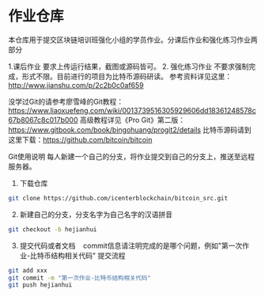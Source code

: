 
作业仓库
=================
本仓库用于提交区块链培训班强化小组的学员作业。分课后作业和强化练习作业两部分

1.课后作业
要求上传运行结果，截图或源码皆可。
2. 强化练习作业
不要求强制完成，形式不限。目前进行的项目为比特币源码研读。
参考资料详见这里：http://www.jianshu.com/p/2c2b0c0af659

没学过Git的请参考廖雪峰的Git教程：https://www.liaoxuefeng.com/wiki/0013739516305929606dd18361248578c67b8067c8c017b000
高级教程详见《Pro Git》第二版：https://www.gitbook.com/book/bingohuang/progit2/details
比特币源码请到这里下载：https://github.com/bitcoin/bitcoin

Git使用说明
每人新建一个自己的分支，将作业提交到自己的分支上，推送至远程服务器。
1. 下载仓库
 ```bash
 git clone https://github.com/icenterblockchain/bitcoin_src.git
 ```
 2. 新建自己的分支，分支名字为自己名字的汉语拼音
 ```bash
 git checkout -b hejianhui
 ```
 3. 提交代码或者文档
    commit信息请注明完成的是哪个问题，例如"第一次作业-比特币结构相关代码"
 提交流程
 ```bash
 git add xxx
 git commit -m "第一次作业-比特币结构相关代码"
 git push hejianhui
 ```
 

